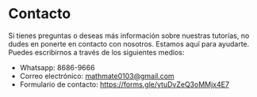 # Contacto

Si tienes preguntas o deseas más información sobre nuestras tutorías, no dudes en ponerte en contacto con nosotros. Estamos aquí para ayudarte. Puedes escribirnos a través de los siguientes medios:

* Whatsapp: 8686-9666
* Correo electrónico: mathmate0103@gmail.com 
* Formulario de contacto: https://forms.gle/ytuDvZeQ3oMMjx4E7 
